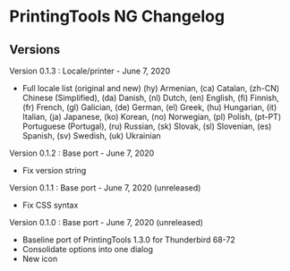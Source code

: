 # PrintingTools NG Changelog

## Versions

Version 0.1.3 : Locale/printer - June 7, 2020

- Full locale list (original and new)
(hy) Armenian, (ca) Catalan, (zh-CN) Chinese (Simplified), 
(da) Danish, (nl) Dutch, (en) English, (fi) Finnish, 
(fr) French, (gl) Galician, (de) German, (el) Greek, 
(hu) Hungarian, (it) Italian, (ja) Japanese, (ko) Korean,
(no) Norwegian, (pl) Polish, (pt-PT) Portuguese (Portugal), 
(ru) Russian, (sk) Slovak, (sl) Slovenian, (es) Spanish, 
(sv) Swedish, (uk) Ukrainian

Version 0.1.2 : Base port - June 7, 2020

- Fix version string

Version 0.1.1 : Base port - June 7, 2020 (unreleased)

- Fix CSS syntax

Version 0.1.0 : Base port - June 7, 2020 (unreleased)

- Baseline port of PrintingTools 1.3.0 for Thunderbird 68-72
- Consolidate options into one dialog
- New icon
